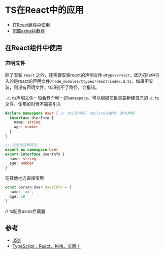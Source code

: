 # TS在React中的应用 

- [在React组件中使用]()
- [配置axios拦截器]()

## 在React组件中使用

### 声明文件

除了安装 `react` 之外，还需要安装react的声明文件 `@types/react`，因为在ts中引入的是react的声明文件`/node_modules/@types/react/index.d.ts`，如果不安装，则没有声明文件，ts识别不了路径。会报错。

`.d.ts`声明文件一般会有个唯一的`namespace`。可以根据项目需要新建自己的`.d.ts`文件，使用的时候不需要引入

```ts
declare namespace User { // 大小写均可, declare关键字，意为声明
  interface UserInfo {
    name: string
    age: number
  }
}

// 也支持这种写法
export as namespace User
export interface UserInfo {
  name: string
  age: number
}
```

在其他地方直接使用

```ts
const person:User.UserInfo = {
  name: 'xx',
  age: 18
}
```



// ts配置axios拦截器


## 参考

- [JSX](https://www.tslang.cn/docs/handbook/jsx.html)
- [TypeScript：React、拖拽、实践！](https://mp.weixin.qq.com/s?__biz=MzI4NjE3MzQzNg==&mid=2649866098&idx=1&sn=2eef2647ca9ced21bd43a335215a9a4b&chksm=f3e5eee1c49267f7e39a92e9ab7b6a3513049b6e4bcc8d7f1f66bf172a01ac5706d82e682f61&mpshare=1&scene=1&srcid=&sharer_sharetime=1578881558670&sharer_shareid=3c2d78ca14f9f527dcd56a0864355767&key=dfb23297fbb00589f0b34ab320ebeeb7567c97ae1779e62130fb1c4ff34881bc31713e65843bd9cff9961ddb290ece4a6a2c77cc8df43a3538dab65de843879f0506e21d8eb5f9a3a095870d6353cbf3&ascene=1&uin=MjQ2NTEwMDU4Mg%3D%3D&devicetype=Windows+10&version=62070158&lang=zh_CN&exportkey=AaK9ZDwifPaXgENqjtTp4rg%3D&pass_ticket=qvOz4xGAcFOeFSHrmiSbgUXQ8p4JajyWZPfE4H%2FxYXfOsuHSQh1VsbBW99I7hsUU)